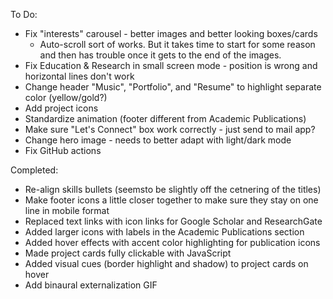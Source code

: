 To Do:
- Fix "interests" carousel - better images and better looking boxes/cards
    - Auto-scroll sort of works. But it takes time to start for some reason and then has trouble once it gets to the end of the images.
- Fix Education & Research in small screen mode - position is wrong and horizontal lines don't work
- Change header "Music", "Portfolio", and "Resume" to highlight separate color (yellow/gold?)
- Add project icons
- Standardize animation (footer different from Academic Publications)
- Make sure "Let's Connect" box work correctly - just send to mail app?
- Change hero image - needs to better adapt with light/dark mode
- Fix GitHub actions

Completed:
- Re-align skills bullets (seemsto be slightly off the cetnering of the titles)
- Make footer icons a little closer together to make sure they stay on one line in mobile format
- Replaced text links with icon links for Google Scholar and ResearchGate
- Added larger icons with labels in the Academic Publications section
- Added hover effects with accent color highlighting for publication icons
- Made project cards fully clickable with JavaScript
- Added visual cues (border highlight and shadow) to project cards on hover
- Add binaural externalization GIF


